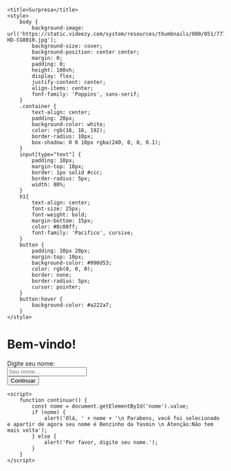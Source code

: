 
<html lang="pt-br">
<head>
    <meta charset="UTF-8">
    <meta name="viewport" content="width=device-width, initial-scale=1.0">
    <link href="https://fonts.googleapis.com/css2?family=Poppins:wght@300;400;600&family=Pacifico&display=swap" rel="stylesheet">

    <title>Surpresa</title>
    <style>
        body {
            background-image: url('https://static.videezy.com/system/resources/thumbnails/000/051/777/original/VZ-HD-CG0010.jpg');
            background-size: cover;
            background-position: center center;
            margin: 0;
            padding: 0;
            height: 100vh;
            display: flex;
            justify-content: center;
            align-items: center;
            font-family: 'Poppins', sans-serif;  
        }
        .container {
            text-align: center;
            padding: 20px;
            background-color: white;
            color: rgb(16, 16, 192);
            border-radius: 10px;
            box-shadow: 0 0 10px rgba(240, 0, 0, 0.1);
        }
        input[type="text"] {
            padding: 10px;
            margin-top: 10px;
            border: 1px solid #ccc;
            border-radius: 5px;
            width: 80%;
        }
        h1{
            text-align: center;
            font-size: 25px;
            font-weight: bold;
            margin-bottom: 15px;
            color: #8c00ff;  
            font-family: 'Pacifico', cursive;  
        }
        button {
            padding: 10px 20px;
            margin-top: 10px;
            background-color: #990d53;
            color: rgb(0, 0, 0);
            border: none;
            border-radius: 5px;
            cursor: pointer;
        }
        button:hover {
            background-color: #a222a7;
        }
    </style>
</head>
<body>
    <div class="container">
        <h1>Bem-vindo!</h1>
        <label for="nome">Digite seu nome:</label><br>
        <input type="text" id="nome" name="nome" placeholder="Seu nome..."><br>
        <button onclick="continuar()">Continuar</button>
    </div>

    <script>
        function continuar() {
            const nome = document.getElementById('nome').value;
            if (nome) {
                alert('Olá, ' + nome + '\n Parabens, você foi selecionado e apartir de agora seu nome é Benzinho da Yasmin \n Atenção:Não tem mais volta');
            } else {
                alert('Por favor, digite seu nome.');
            }
        }
    </script>
</body>
</html>
